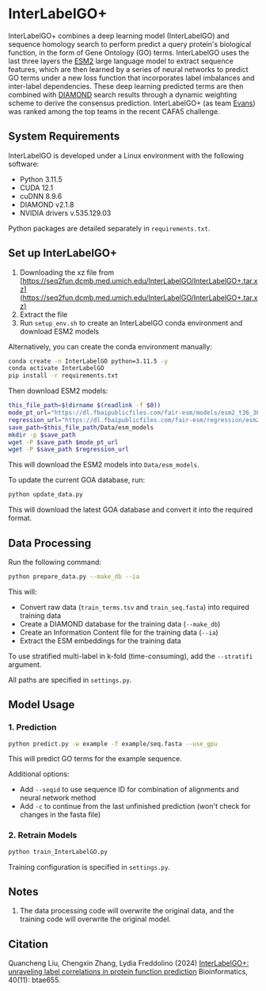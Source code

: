 # InterLabelGO+

InterLabelGO+ combines a deep learning model (InterLabelGO) and sequence homology search to perform predict a query protein's biological function, in the form of Gene Ontology (GO) terms. InterLabelGO uses the last three layers the [ESM2](https://github.com/facebookresearch/esm) large language model to extract sequence features, which are then learned by a series of neural networks to predict GO terms under a new loss function that incorporates label imbalances and inter-label dependencies. These deep learning predicted terms are then combined with [DIAMOND](https://github.com/bbuchfink/diamond) search results through a dynamic weighting scheme to derive the consensus prediction. InterLabelGO+ (as team [Evans](https://www.kaggle.com/competitions/cafa-5-protein-function-prediction/discussion/466971)) was ranked among the top teams in the recent CAFA5 challenge. 

## System Requirements

InterLabelGO is developed under a Linux environment with the following software:

- Python 3.11.5
- CUDA 12.1
- cuDNN 8.9.6
- DIAMOND v2.1.8
- NVIDIA drivers v.535.129.03

Python packages are detailed separately in `requirements.txt`.

## Set up InterLabelGO+

1. Downloading the xz file from [https://seq2fun.dcmb.med.umich.edu/InterLabelGO/InterLabelGO+.tar.xz](https://seq2fun.dcmb.med.umich.edu/InterLabelGO/InterLabelGO+.tar.xz)
2. Extract the file
3. Run `setup_env.sh` to create an InterLabelGO conda environment and download ESM2 models

Alternatively, you can create the conda environment manually:

```bash
conda create -n InterLabelGO python=3.11.5 -y
conda activate InterLabelGO
pip install -r requirements.txt
```

Then download ESM2 models:

```bash
this_file_path=$(dirname $(readlink -f $0))
mode_pt_url="https://dl.fbaipublicfiles.com/fair-esm/models/esm2_t36_3B_UR50D.pt"
regression_url="https://dl.fbaipublicfiles.com/fair-esm/regression/esm2_t36_3B_UR50D-contact-regression.pt"
save_path=$this_file_path/Data/esm_models
mkdir -p $save_path
wget -P $save_path $mode_pt_url
wget -P $save_path $regression_url
```

This will download the ESM2 models into `Data/esm_models`.

To update the current GOA database, run:

```bash
python update_data.py
```

This will download the latest GOA database and convert it into the required format.

## Data Processing

Run the following command:

```bash
python prepare_data.py --make_db --ia
```

This will:
- Convert raw data (`train_terms.tsv` and `train_seq.fasta`) into required training data
- Create a DIAMOND database for the training data (`--make_db`)
- Create an Information Content file for the training data (`--ia`)
- Extract the ESM embeddings for the training data

To use stratified multi-label in k-fold (time-consuming), add the `--stratifi` argument.

All paths are specified in `settings.py`.

## Model Usage

### 1. Prediction

```bash
python predict.py -w example -f example/seq.fasta --use_gpu
```

This will predict GO terms for the example sequence.

Additional options:
- Add `--seqid` to use sequence ID for combination of alignments and neural network method
- Add `-c` to continue from the last unfinished prediction (won't check for changes in the fasta file)

### 2. Retrain Models

```bash
python train_InterLabelGO.py
```

Training configuration is specified in `settings.py`.

## Notes

1. The data processing code will overwrite the original data, and the training code will overwrite the original model.

## Citation

Quancheng Liu, Chengxin Zhang, Lydia Freddolino (2024)
[InterLabelGO+: unraveling label correlations in protein function prediction](https://doi.org/10.1093/bioinformatics/btae655)
Bioinformatics, 40(11): btae655.

